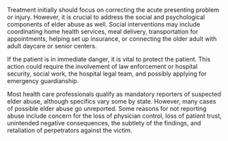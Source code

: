 Treatment initially should focus on correcting the acute presenting problem or injury. However, it is crucial to address the social and psychological components of elder abuse as well. Social interventions may include coordinating home health services, meal delivery, transportation for appointments, helping set up insurance, or connecting the older adult with adult daycare or senior centers.

If the patient is in immediate danger, it is vital to protect the patient. This action could require the involvement of law enforcement or hospital security, social work, the hospital legal team, and possibly applying for emergency guardianship.

Most health care professionals qualify as mandatory reporters of suspected elder abuse, although specifics vary some by state. However, many cases of possible elder abuse go unreported. Some reasons for not reporting abuse include concern for the loss of physician control, loss of patient trust, unintended negative consequences, the subtlety of the findings, and retaliation of perpetrators against the victim.